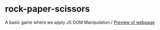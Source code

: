 # rock-paper-scissors
A basic game where we apply JS DOM Manipulation./
[Preview of webpage](https://viv-dave.github.io/rock-paper-scissors/)
